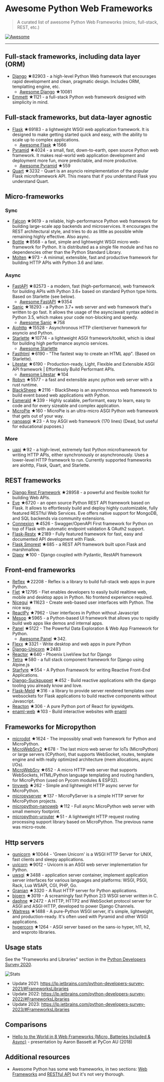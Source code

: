 # Awesome Python Web Frameworks


> A curated list of awesome Python Web Frameworks (micro, full-stack, REST, etc.)


[![Awesome](https://awesome.re/badge.svg)](https://awesome.re)

---

## Full-stack frameworks, including data layer (ORM)


- [Django](https://github.com/django/django) ★82903 - a high-level Python Web framework that encourages rapid development and clean, pragmatic design. Includes ORM, templatting engine, etc.
  - [Awesome Django](https://github.com/wsvincent/awesome-django) ★10081
- [Emmett](https://github.com/emmett-framework/emmett) ★1121 - a full-stack Python web framework designed with simplicity in mind.

## Full-stack frameworks, but data-layer agnostic

- [Flask](https://github.com/pallets/flask) ★69183 - a lightweight WSGI web application framework. It is designed to make getting started quick and easy, with the ability to scale up to complex applications.
  - [Awesome Flask](https://github.com/mjhea0/awesome-flask) ★1566
- [Pyramid](https://github.com/Pylons/pyramid) ★4024 - a small, fast, down-to-earth, open source Python web framework. It makes real-world web application development and deployment more fun, more predictable, and more productive.
  - [Awesome Pyramid](https://github.com/uralbash/awesome-pyramid) ★559
- [Quart](https://github.com/pallets/quart) ★3232 - Quart is an asyncio reimplementation of the popular Flask microframework API. This means that if you understand Flask you understand Quart.

## Micro-frameworks

### Sync

- [Falcon](https://github.com/falconry/falcon) ★9619 - a reliable, high-performance Python web framework for building large-scale app backends and microservices. It encourages the REST architectural style, and tries to do as little as possible while remaining highly effective. Also async.
- [Bottle](https://github.com/bottlepy/bottle) ★8568 - a fast, simple and lightweight WSGI micro web-framework for Python. It is distributed as a single file module and has no dependencies other than the Python Standard Library.
- [Molten](https://github.com/Bogdanp/molten) ★973 - A minimal, extensible, fast and productive framework for building HTTP APIs with Python 3.6 and later.

### Async

- [FastAPI](https://github.com/tiangolo/fastapi) ★82573 - a modern, fast (high-performance), web framework for building APIs with Python 3.6+ based on standard Python type hints. Based on Starlette (see below).
  - [Awesome FastAPI](https://github.com/mjhea0/awesome-fastapi) ★9354
- [Sanic](https://github.com/sanic-org/sanic) ★18293 - a Python 3.7+ web server and web framework that's written to go fast. It allows the usage of the async/await syntax added in Python 3.5, which makes your code non-blocking and speedy.
  - [Awesome Sanic](https://github.com/mekicha/awesome-sanic) ★758
- [Aiohttp](https://github.com/aio-libs/aiohttp) ★15528 - Asynchronous HTTP client/server framework for asyncio and Python.
- [Starlette](https://github.com/encode/starlette) ★10774 - a lightweight ASGI framework/toolkit, which is ideal for building high performance asyncio services.
  - [Awesome Starlette](https://github.com/sfermigier/awesome-starlette)
- [Fasthtml](https://github.com/AnswerDotAI/fasthtml) ★6190 - "The fastest way to create an HTML app". (Based on Starlette).
- [Litestar](https://github.com/litestar-org/litestar) ★6190 - Production-ready, Light, Flexible and Extensible ASGI API framework | Effortlessly Build Performant APIs.
  - [Awesome Litestar](https://github.com/litestar-org/awesome-litestar) ★104
- [Robyn](https://github.com/sansyrox/robyn) ★5577 - a fast and extensible async python web server with a rust runtime.
- [BlackSheep](https://github.com/Neoteroi/BlackSheep) ★2116 - BlackSheep is an asynchronous web framework to build event based web applications with Python.
- [Esmerald](https://github.com/dymmond/esmerald) ★339 - Highly scalable, performant, easy to learn, easy to code and for every sizeable and complex application.
- [MicroPie](https://github.com/patx/micropie) ★160 - MicroPie is an ultra-micro ASGI Python web framework that gets out of your way.
- [nanoasgi](https://github.com/qweeze/nanoasgi) ★23 - A toy ASGI web framework (170 lines) (Dead, but useful for educational puposes.)


### More

- [uapi](https://github.com/Tinche/uapi) ★92 - a high-level, extremely fast Python microframework for writing HTTP APIs, either synchronously or asynchronously. Uses a lower-level HTTP framework to run. Currently supported frameworks are aiohttp, Flask, Quart, and Starlette.


## REST frameworks

- [Django Rest Framework](https://github.com/encode/django-rest-framework) ★28958 - a powerful and flexible toolkit for building Web APIs.
- [Eve](https://github.com/pyeve/eve) ★6720 - an open source Python REST API framework based on Flask. It allows to effortlessly build and deploy highly customizable, fully featured RESTful Web Services. Eve offers native support for MongoDB, and SQL backends via community extensions.
- [Connexion](https://github.com/zalando/connexion) ★4526 - Swagger/OpenAPI First framework for Python on top of Flask with automatic endpoint validation & OAuth2 support.
- [Flask-Restx](https://github.com/python-restx/flask-restx) ★2189 - Fully featured framework for fast, easy and documented API development with Flask.
- [Flask Smorest](https://github.com/marshmallow-code/flask-smorest) ★685 - a REST API framework built upon Flask and marshmallow.
- [Djapy](https://github.com/Bishwas-py/djapy) ★100 - Django coupled with Pydantic, RestAPI framework


## Front-end frameworks

- [Reflex](https://github.com/reflex-dev/reflex) ★22208 - Reflex is a library to build full-stack web apps in pure Python.
- [Flet](https://github.com/flet-dev/flet) ★12795 - Flet enables developers to easily build realtime web, mobile and desktop apps in Python. No frontend experience required.
- [Nicegui](https://github.com/zauberzeug/nicegui) ★11623 - Create web-based user interfaces with Python. The nice way.
- [ReactPy](https://github.com/reactive-python/reactpy) ★7962 - User interfaces in Python without Javascript
- [Mesop](https://github.com/google/mesop) ★5965 - a Python-based UI framework that allows you to rapidly build web apps like demos and internal apps.
- [Panel](https://github.com/holoviz/panel) ★5122 - The Powerful Data Exploration & Web App Framework for Python.
  - [Awesome Panel](https://awesome-panel.org/) ★342.
- [Flexx](https://github.com/flexxui/flexx) ★3321 -  Write desktop and web apps in pure Python
- [Django-Unicorn](https://github.com/adamghill/django-unicorn) ★2483
- [Reactor](https://github.com/edelvalle/reactor) ★640 -  Phoenix LiveView but for Django
- [Tetra](https://github.com/tetra-framework/tetra) ★580 - a full stack component framework for Django using Alpine.js
- [Starfyre](https://github.com/sansyrox/starfyre) ★554 - A Python Framework for writing Reactive Front-End Applications.
- [Django-Suckpuppet](https://github.com/jonathan-s/django-sockpuppet) ★452 - Build reactive applications with the django tooling you already know and love.
- [Flask-Meld](https://github.com/mikeabrahamsen/Flask-Meld) ★316 - a library to provide server rendered templates over websockets for Flask applications to build reactive components without Javascript.
- [Reacton](https://github.com/widgetti/reacton) ★306 - A pure Python port of React for ipywidgets.
- [enaml-web](https://github.com/codelv/enaml-web) ★103 - Build interactive websites with [enaml](https://github.com/nucleic/enaml)

## Frameworks for Micropython

- [microdot](https://github.com/miguelgrinberg/microdot) ★1624 - The impossibly small web framework for Python and MicroPython.
- [MicroWebSrv2](https://github.com/jczic/MicroWebSrv2) ★678 - The last micro web server for IoTs (MicroPython) or large servers (CPython), that supports WebSocket, routes, template engine and with really optimized architecture (mem allocations, async I/Os).
- [MicroWebSrv](https://github.com/jczic/MicroWebSrv) ★652 - A micro HTTP web server that supports WebSockets, HTML/Python language templating and routing handlers, for MicroPython (used on Pycom modules & ESP32).
- [tinyweb](https://github.com/belyalov/tinyweb) ★262 - Simple and lightweight HTTP async server for MicroPython.
- [micropyserver](https://github.com/troublegum/micropyserver) ★137 - MicroPyServer is a simple HTTP server for MicroPython projects.
- [micropython-nanoweb](https://github.com/hugokernel/micropython-nanoweb) ★112 - Full async MicroPython web server with small memory footprint.
- [micropython-urouter](https://github.com/whales-chen/micropython-urouter) ★51 - A lightweight HTTP request routing processing support library based on MicroPython. The previous name was micro-route.

## Http servers

- [gunicorn](https://github.com/benoitc/gunicorn) ★10044 - 'Green Unicorn' is a WSGI HTTP Server for UNIX, fast clients and sleepy applications.
- [uvicorn](https://github.com/encode/uvicorn) ★9012 - Uvicorn is an ASGI web server implementation for Python.
- [uwsgi](https://github.com/unbit/uwsgi) ★3488 - application server container, implement application server interfaces for various languages and platforms: WSGI, PSGI, Rack, Lua WSAPI, CGI, PHP, Go.
- [Granian](https://github.com/emmett-framework/granian) ★3320 - A Rust HTTP server for Python applications.
- [bjoern](https://github.com/jonashaag/bjoern) ★3019 - A screamingly fast Python 2/3 WSGI server written in C.
- [daphne](https://github.com/django/daphne) ★2472 - A HTTP, HTTP2 and WebSocket protocol server for ASGI and ASGI-HTTP, developed to power Django Channels.
- [Waitress](https://github.com/Pylons/waitress) ★1488 - A pure-Python WSGI server, it's simple, lightweight, and production-ready. It's often used with Pyramid and other WSGI applications.
- [hypercorn](https://github.com/pgjones/hypercorn) ★1264 - ASGI server based on the sans-io hyper, h11, h2, and wsproto libraries.

## Usage stats

See the "Frameworks and Libraries" section in the [Python Developers Survey 2020](https://www.jetbrains.com/lp/python-developers-survey-2020/).

![Stats](https://raw.githubusercontent.com/sfermigier/awesome-python-web-frameworks/main/python-web-frameworks-usage.png)

- Update 2021: <https://lp.jetbrains.com/python-developers-survey-2021/#FrameworksLibraries>
- Update 2022: <https://lp.jetbrains.com/python-developers-survey-2022/#FrameworksLibraries>
- Update 2023: <https://lp.jetbrains.com/python-developers-survey-2023/#FrameworksLibraries>


## Comparisons

- [Hello to the World in 8 Web Frameworks (Micro, Batteries Included & Async)](https://noti.st/aaronbassett/lK9Ah7/hello-to-the-world-in-8-web-frameworks-micro-batteries-included-async) - presentation by Aaron Bassett at PyCon AU (2018)


## Additional resources

- Awesome Python has some web frameworks, in two sections: [Web Frameworks](https://github.com/vinta/awesome-python#web-frameworks) and [RESTful API](https://github.com/vinta/awesome-python#restful-api) but it's not very thorough.
